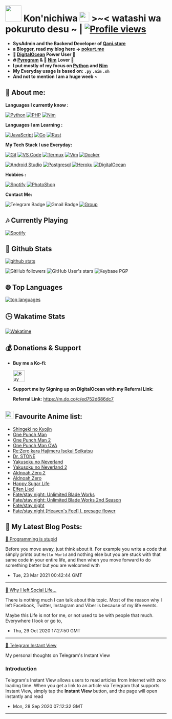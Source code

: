 # <img src="https://i.pinimg.com/originals/01/63/6c/01636c5434cd0462086620c60fdfec16.gif" width="50px"> **Kon'nichiwa <img src="https://raw.githubusercontent.com/MartinHeinz/MartinHeinz/master/wave.gif" width="30px"> >~<** watashi wa pokuruto desu ~  | [![Profile views](https://gpvc.arturio.dev/pokurt)](https://github.com/pokurt)


- **SysAdmin and the Backend Developer of [Qani.store](https://qani.store)**
- **a Blogger, read my blog here -> [pokurt.me](https://blog.pokurt.me)**
- **🐋 [DigitalOcean](https://digitalocean.com) Power User 💪**
- **🔥 [Pyrogram](https://pyrogram.org) & 👑 [Nim](https://nim-lang.org) Lover 💖**
- **I put mostly of my focus on [Python](https://python.org) and [Nim](https://nim-lang.org)**
- **My Everyday usage is based on: `.py` `.nim` `.sh`**
- **And not to mention I am a huge weeb ~**

## 👦 **About me**:

**Languages I currently know :**

[![Python](https://img.shields.io/badge/-Python-%232c3e50?style=flat-square&logo=python)](https://python.org)
[![PHP](https://img.shields.io/badge/-PHP-%232c3e50?style=flat-square&logo=php)](https://php.net)
[![Nim](https://img.shields.io/badge/-Nim-%232c3e50?style=flat-square&logo=nim)](https://nim-lang.org)


**Languages I am Learning :**

[![JavaScript](https://img.shields.io/badge/-JavaScript-%232c3e50?style=flat-square&logo=javascript)](https://nodejs.org)
[![Go](https://img.shields.io/badge/-Go-%232c3e50?style=flat-square&logo=go)](https://golang.org)
[![Rust](https://img.shields.io/badge/-Rust-%232c3e50?style=flat-square&logo=rust)](https://rust-lang.org)


**My Tech Stack I use Everyday:**

[![Git](https://img.shields.io/badge/-Git-%23F05032?style=flat-square&logo=git&logoColor=%23ffffff)](https://git-scm.com)
[![VS Code](https://img.shields.io/badge/-VSCode-%23007ACC?style=flat-square&logo=visual-studio-code)](https://code.visualstudio.com/)
[![Termux](https://img.shields.io/badge/-Termux-%232c3e50?style=flat-square&logo=typescript)](https://termux.com)
[![Vim](https://img.shields.io/badge/-Vim-darkgreen?style=flat-square&logo=vim)](https://vim.org)
[![Docker](https://img.shields.io/badge/-Docker-%23007ACC?style=flat-square&logo=docker)](https://www.docker.com/)

[![Android Studio](https://img.shields.io/badge/-Studio-%232c3e50?style=flat-square&logo=android-studio)](https://developer.android.com/studio)
[![Postgresql](https://img.shields.io/badge/-Postgresql-%232c3e50?style=flat-square&logo=postgresql)](https://postgresql.org)
[![Heroku](https://img.shields.io/badge/-Heroku-purple?style=flat-square&logo=heroku)](https://heroku.com)
[![DigitalOcean](https://img.shields.io/badge/-DigitalOcean-grey?style=flat-square&logo=digitalocean)](https://digitalocean.com)


**Hobbies :**

[![Spotify](https://img.shields.io/badge/-Spotify-%232c3e50?style=flat-square&logo=spotify)](https://spotify.com)
[![PhotoShop](https://img.shields.io/badge/-PhotoShop-%23007ACC?style=flat-square&logo=Adobe)](https://www.adobe.com/products/photoshop.html)


**Contact Me:**

![Telegram Badge](https://img.shields.io/badge/-DeprecatedUser-1ca0f1?style=flat-square&logo=telegram&logoColor=white&link=https://t.me/DeprecatedUser)
![Gmail Badge](https://img.shields.io/badge/-poki@pokurt.me-c14438?style=flat-square&logo=Gmail&logoColor=white&link=mailto:poki@pokurt.me)
[![Group](https://img.shields.io/badge/dynamic/json?logo=telegram&label=%40DeprecatedChat&labelColor=282c34&suffix=+members&color=2CA5E0&query=%24.data.totalSubs&url=https%3A%2F%2Fapi.spencerwoo.com%2Fsubstats%2F%3Fsource%3Dtelegram%26queryKey%3DDeprecatedChat&longCache=true%22)](https://t.me/DeprecatedChat)


##  🎶 **Currently Playing**
[![Spotify](https://spotify-pokurt.vercel.app/api/spotify)](https://www.last.fm/user/AmaanAhmed)


##  🐙 **Github Stats**

[![github stats](https://github-readme-stats.vercel.app/api?username=pokurt&show_icons=true&theme=radical)](https://github.com/pokurt)

![GitHub followers](https://img.shields.io/github/followers/pokurt?color=aqua&label=Followers&style=for-the-badge)
![GitHub User's stars](https://img.shields.io/github/stars/pokurt?affiliations=OWNER&color=aqua&style=for-the-badge)
![Keybase PGP](https://img.shields.io/keybase/pgp/pokurt?color=aqua&style=for-the-badge)


## 🌐 **Top Languages**

[![top languages](https://github-readme-stats.vercel.app/api/top-langs/?username=pokurt&show_icons=true&theme=radical&layout=compact)](https://github.com/pokurt)


## 🕒 **Wakatime Stats**
[![Wakatime](https://github-readme-stats.vercel.app/api/wakatime?username=pokurt&theme=radical)](https://github.com/anuraghazra/github-readme-stats)


## 💰 **Donations & Support**

- **Buy me a Ko-fi:**

    <a href='https://ko-fi.com/pokurt' target='_blank'><img height='25' style='border:0px;height:36px;' src='https://az743702.vo.msecnd.net/cdn/kofi1.png?v=a&w=144' border='0' alt='Buy Me a Coffee at ko-fi.com' /></a>

- **Support me by Signing up on DigitalOcean with my Referral Link:**

    **Referral Link:** https://m.do.co/c/ed752d686dc7



## <img src="https://i.redd.it/nwu0335ccoz41.png" width="25px"> **Favourite Anime list:**
<!-- anilist_start-->
 - [Shingeki no Kyojin](https://anilist.co/anime/16498)
 - [One Punch Man](https://anilist.co/anime/21087)
 - [One Punch Man 2](https://anilist.co/anime/97668)
 - [One Punch Man OVA](https://anilist.co/anime/21416)
 - [Re:Zero kara Hajimeru Isekai Seikatsu](https://anilist.co/anime/21355)
 - [Dr. STONE](https://anilist.co/anime/105333)
 - [Yakusoku no Neverland](https://anilist.co/anime/101759)
 - [Yakusoku no Neverland 2](https://anilist.co/anime/108725)
 - [Aldnoah.Zero 2](https://anilist.co/anime/20853)
 - [Aldnoah.Zero](https://anilist.co/anime/20632)
 - [Happy Sugar Life](https://anilist.co/anime/101351)
 - [Elfen Lied](https://anilist.co/anime/226)
 - [Fate/stay night: Unlimited Blade Works](https://anilist.co/anime/19603)
 - [Fate/stay night: Unlimited Blade Works 2nd Season](https://anilist.co/anime/20792)
 - [Fate/stay night](https://anilist.co/anime/356)
 - [Fate/stay night [Heaven's Feel] I. presage flower](https://anilist.co/anime/20791)
<!-- anilist_end-->


## 📘 **My Latest Blog Posts:**
<!--bp-->

[📝 Programming is stupid](https://blog.pokurt.me/programming-is-stupid/)  

Before you move away, just think about it. For example you write a code that simply prints out `` Hello World `` and nothing else but you are stuck with that same code in your entire life, and then when you move forward to do something better but you are welcomed with

 - Tue, 23 Mar 2021 00:42:44 GMT

---------------------

[📝 Why I left Social Life...](https://blog.pokurt.me/why-i-left-social-media/)  

There is nothing much I can talk about this topic. Most of the reason why I left Facebook, Twitter, Instagram and Viber is because of my life events.

<!--kg-card-begin: markdown-->

Maybe this Life is not for me, or not used to be with people that much. Everywhere I look or go to,

 - Thu, 29 Oct 2020 17:27:50 GMT

---------------------

[📝 Telegram Instant View](https://blog.pokurt.me/telegram-instantview/)  

My personal thoughts on Telegram's Instant View

<h3 id="introduction">Introduction</h3>

Telegram's Instant View allows users to read articles from Internet with zero loading time. When you get a link to an article via Telegram that supports Instant View, simply tap the ____Instant View____ button, and the page will open instantly and read

 - Mon, 28 Sep 2020 07:12:32 GMT

---------------------

